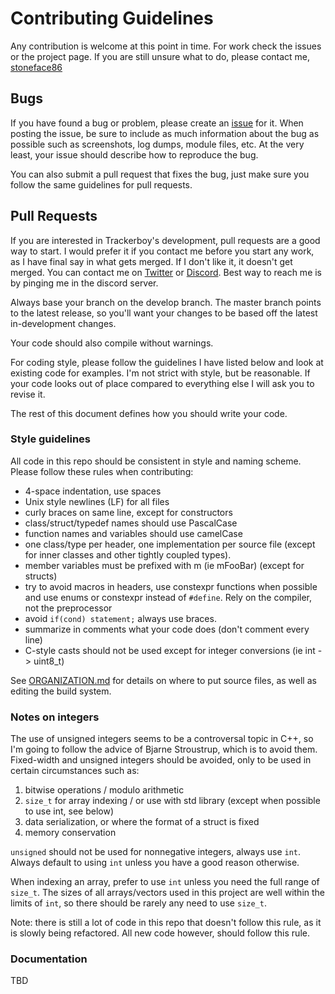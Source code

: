 # Contributing Guidelines

Any contribution is welcome at this point in time. For work check the issues
or the project page. If you are still unsure what to do, please contact me,
[stoneface86](https://github.com/stoneface86)

## Bugs

If you have found a bug or problem, please create an
[issue](https://github.com/stoneface86/trackerboy/issues) for it. When
posting the issue, be sure to include as much information about the bug
as possible such as screenshots, log dumps, module files, etc. At the
very least, your issue should describe how to reproduce the bug.

You can also submit a pull request that fixes the bug, just make sure you
follow the same guidelines for pull requests.

## Pull Requests

If you are interested in Trackerboy's development, pull requests are a good way to
start. I would prefer it if you contact me before you start any work, as I
have final say in what gets merged. If I don't like it, it doesn't get merged.
You can contact me on [Twitter](https://twitter.com/stoneface86) or
[Discord](https://discord.gg/m6wcAK3). Best way to reach me is by pinging me
in the discord server.

Always base your branch on the develop branch. The master branch points to the
latest release, so you'll want your changes to be based off the latest in-development
changes.

Your code should also compile without warnings.

For coding style, please follow the guidelines I have listed below and look at
existing code for examples. I'm not strict with style, but be reasonable. If your
code looks out of place compared to everything else I will ask you to revise it.

The rest of this document defines how you should write your code.

### Style guidelines

All code in this repo should be consistent in style and naming scheme. Please
follow these rules when contributing:
 * 4-space indentation, use spaces
 * Unix style newlines (LF) for all files
 * curly braces on same line, except for constructors
 * class/struct/typedef names should use PascalCase
 * function names and variables should use camelCase
 * one class/type per header, one implementation per source file (except for
   inner classes and other tightly coupled types).
 * member variables must be prefixed with m (ie mFooBar) (except for structs)
 * try to avoid macros in headers, use constexpr functions when possible and
   use enums or constexpr instead of `#define`. Rely on the compiler, not the preprocessor
 * avoid `if(cond) statement;` always use braces.
 * summarize in comments what your code does (don't comment every line)
 * C-style casts should not be used except for integer conversions
   (ie int -> uint8_t)

See [ORGANIZATION.md](ORGANIZATION.md) for details on where to put source files,
as well as editing the build system.

### Notes on integers

The use of unsigned integers seems to be a controversal topic in C++,
so I'm going to follow the advice of Bjarne Stroustrup, which is to avoid them.
Fixed-width and unsigned integers should be avoided, only to be used in certain
circumstances such as:
 1. bitwise operations / modulo arithmetic
 2. `size_t` for array indexing / or use with std library
    (except when possible to use int, see below)
 3. data serialization, or where the format of a struct is fixed
 4. memory conservation

`unsigned` should not be used for nonnegative integers, always use `int`.
Always default to using `int` unless you have a good reason otherwise.

When indexing an array, prefer to use `int` unless you need the full range of
`size_t`. The sizes of all arrays/vectors used in this project are well within
the limits of `int`, so there should be rarely any need to use `size_t`.

Note: there is still a lot of code in this repo that doesn't follow this rule,
as it is slowly being refactored. All new code however, should follow this rule.

### Documentation

TBD
